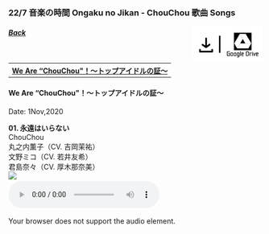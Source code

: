 ### 22/7 音楽の時間 Ongaku no Jikan - ChouChou 歌曲 Songs
<div style="float:right;"><a target="_blank" rel="noopener noreferrer" href="https://drive.google.com/drive/folders/1dkhiHN3-44NZEHq9U3vY1YLi1CA9RaCW"><img src="../../Img/Download_GoogleDrive.png" height="70"></a></div>
<h5><a href="227%20Ongaku%20no%20Jikan.html">Back</a></h5>

<table>
<tr>
  <th><a href="#We_Are_ChouChou">We Are “ChouChou"！〜トップアイドルの証〜</a></th>
</tr>
</table>

<a name="We_Are_ChouChou"></a>
#### We Are “ChouChou"！〜トップアイドルの証〜
Date: 1Nov,2020  

**01. 永遠はいらない**<br>
ChouChou<br>
丸之内薫子（CV. 吉岡茉祐）<br>
文野ミコ（CV. 若井友希）<br>
君島奈々（CV. 厚木那奈美）<br>
<img src="../../Img/Music/Nanaon_ChouChou/jacket_13200016.png" width="50%"><br>
<audio controls="controls">
  <source type="audio/mp3" src="../../Music/227%20Ongaku%20no%20Jikan/ChouChou%20Songs/01.%20永遠はいらない.mp3"></source>
  <p>Your browser does not support the audio element.</p>
</audio>
